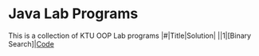 # Java Lab Programs

This is a collection of KTU OOP Lab programs
|#|Title|Solution|
||1|[Binary Search]|[Code](https://github.com/sora-san45/Java/blob/master/BinarySearch.java)

